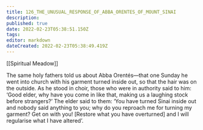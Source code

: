 ```yaml
---
title: 126_THE_UNUSUAL_RESPONSE_OF_ABBA_ORENTES_OF_MOUNT_SINAI
description: 
published: true
date: 2022-02-23T05:38:51.150Z
tags: 
editor: markdown
dateCreated: 2022-02-23T05:38:49.419Z
---
```


[[Spiritual Meadow]]
 
The same holy fathers told us about Abba Orentés—that one Sunday he went into church with his garment turned inside out, so that the hair was on the outside. As he stood in choir, those who were in authority said to him: ‘Good elder, why have you come in like that, making us a laughing stock before strangers?’ The elder said to them: ‘You have turned Sinai inside out and nobody said anything to you; why do you reproach me for turning my garment? Get on with you! [Restore what you have overturned] and I will regularise what I have altered’.
